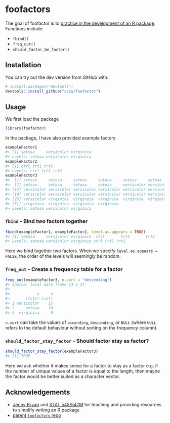 foofactors
==========

The goal of foofactor is to [practice in the development of an R package](http://stat545-ubc.github.io/packages00_index.html). Functions include:

-   `fbind()`
-   `freq_out()`
-   `should_factor_be_factor()`

Installation
------------

You can try out the dev version from GitHub with:

``` r
# install.packages("devtools")
devtools::install_github("csiu/foofactor")
```

Usage
-----

We first load the package

``` r
library(foofactor)
```

In the package, I have also provided example factors

``` r
exampleFactor1
#> [1] setosa     versicolor virginica 
#> Levels: setosa versicolor virginica
exampleFactor2
#> [1] ctrl trt1 trt2
#> Levels: ctrl trt1 trt2
exampleFactor3
#>  [1] setosa     setosa     setosa     setosa     setosa     setosa    
#>  [7] setosa     setosa     setosa     setosa     versicolor versicolor
#> [13] versicolor versicolor versicolor versicolor versicolor versicolor
#> [19] versicolor versicolor versicolor versicolor versicolor versicolor
#> [25] versicolor virginica  virginica  virginica  virginica  virginica 
#> [31] virginica  virginica  virginica  virginica 
#> Levels: setosa versicolor virginica
```

### `fbind` - Bind two factors together

``` r
fbind(exampleFactor1, exampleFactor2, level.as.appears = TRUE)
#> [1] setosa     versicolor virginica  ctrl       trt1       trt2      
#> Levels: setosa versicolor virginica ctrl trt1 trt2
```

Here we bind together two factors. When we specify `level.as.appears = FALSE`, the order of the levels will seemingly be random.

### `freq_out` - Create a frequency table for a factor

``` r
freq_out(exampleFactor3, n.sort = "descending")
#> Source: local data frame [3 x 2]
#> 
#>            x     n
#>       (fctr) (int)
#> 1 versicolor    15
#> 2     setosa    10
#> 3  virginica     9
```

`n.sort` can take the values of `ascending`, `descending`, or `NULL` (where `NULL` refers to the default behaviour without sorting on the frequency column).

### `should_factor_stay_factor` - Should factor stay as factor?

``` r
should_factor_stay_factor(exampleFactor3)
#> [1] TRUE
```

Here we ask whether it makes sense for a factor to stay as a factor e.g. if the number of unique values of a factor is equal to the length, then maybe the factor would be better suited as a character vector.

Acknowledgements
----------------

-   [Jenny Bryan](http://github.com/jennybc) and [STAT 545/547M](http://stat545-ubc.github.io/packages00_index.html) for teaching and providing resources to simplify writing an R package
-   [parent `foofactors` repo](https://github.com/STAT545-UBC/foofactors)
